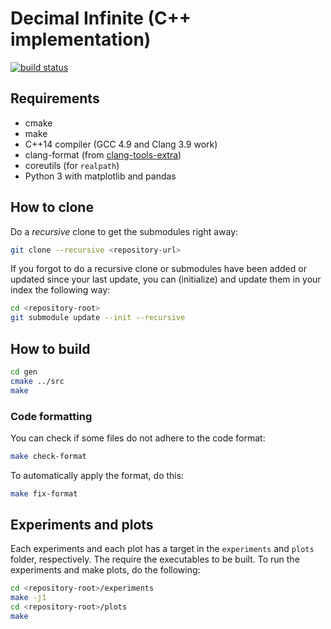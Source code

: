 # Decimal Infinite (C++ implementation)

[![build status](https://gitlab.inf.ethz.ch/gfourny/decimalinfinitecpp/badges/master/build.svg)](https://gitlab.inf.ethz.ch/gfourny/decimalinfinitecpp/commits/master)

## Requirements

* cmake
* make
* C++14 compiler (GCC 4.9 and Clang 3.9 work)
* clang-format (from [clang-tools-extra](http://releases.llvm.org/download.html))
* coreutils (for ```realpath```)
* Python 3 with matplotlib and pandas

## How to clone

Do a *recursive* clone to get the submodules right away:

```bash
git clone --recursive <repository-url>
```

If you forgot to do a recursive clone or submodules
have been added or updated since your last update,
you can (initialize) and update them in your index the following way:

```bash
cd <repository-root>
git submodule update --init --recursive
```

## How to build

```bash
cd gen
cmake ../src
make
```

### Code formatting

You can check if some files do not adhere to the code format:
```bash
make check-format
```
To automatically apply the format, do this:
```bash
make fix-format
```

## Experiments and plots

Each experiments and each plot has a target
in the ```experiments``` and ```plots``` folder, respectively.
The require the executables to be built.
To run the experiments and make plots, do the following:

```bash
cd <repository-root>/experiments
make -j1
cd <repository-root>/plots
make
```

